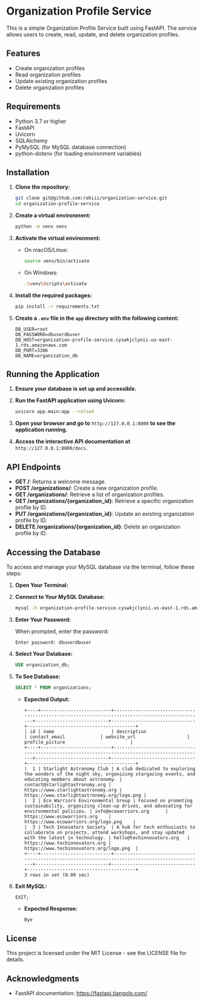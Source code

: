 # Organization Profile Service

This is a simple Organization Profile Service built using FastAPI. The service allows users to create, read, update, and delete organization profiles.

## Features

- Create organization profiles
- Read organization profiles
- Update existing organization profiles
- Delete organization profiles

## Requirements

- Python 3.7 or higher
- FastAPI
- Uvicorn
- SQLAlchemy
- PyMySQL (for MySQL database connection)
- python-dotenv (for loading environment variables)

## Installation

1. **Clone the repository:**

   ```bash
   git clone git@github.com:rahiii/organization-service.git
   cd organization-profile-service
   ```

2. **Create a virtual environment:**

   ```bash
   python -m venv venv
   ```

3. **Activate the virtual environment:**

   - On macOS/Linux:
     ```bash
     source venv/bin/activate
     ```
   - On Windows:
     ```bash
     .\venv\Scripts\activate
     ```

4. **Install the required packages:**

   ```bash
   pip install -r requirements.txt
   ```

5. **Create a `.env` file in the `app` directory with the following content:**

   ```env
   DB_USER=root
   DB_PASSWORD=dbuserdbuser
   DB_HOST=organization-profile-service.cyswkjclynii.us-east-1.rds.amazonaws.com
   DB_PORT=3306
   DB_NAME=organization_db
   ```

## Running the Application

1. **Ensure your database is set up and accessible.**

2. **Run the FastAPI application using Uvicorn:**

   ```bash
   uvicorn app.main:app --reload
   ```

3. **Open your browser and go to** `http://127.0.0.1:8000` **to see the application running.**

4. **Access the interactive API documentation at** `http://127.0.0.1:8000/docs`.

## API Endpoints

- **GET /**: Returns a welcome message.
- **POST /organizations/**: Create a new organization profile.
- **GET /organizations/**: Retrieve a list of organization profiles.
- **GET /organizations/{organization_id}**: Retrieve a specific organization profile by ID.
- **PUT /organizations/{organization_id}**: Update an existing organization profile by ID.
- **DELETE /organizations/{organization_id}**: Delete an organization profile by ID.

## Accessing the Database

To access and manage your MySQL database via the terminal, follow these steps:

1. **Open Your Terminal:**

2. **Connect to Your MySQL Database:**

   ```bash
   mysql -h organization-profile-service.cyswkjclynii.us-east-1.rds.amazonaws.com -P 3306 -u root -p
   ```

3. **Enter Your Password:**

   When prompted, enter the password:
   
   ```
   Enter password: dbuserdbuser
   ```

4. **Select Your Database:**

   ```sql
   USE organization_db;
   ```

5. **To See Database:**

   ```sql
   SELECT * FROM organizations;
   ```

   - **Expected Output:**
     ```
     +----+--------------------------+------------------------------------------------------------------------------------------------+---------------------------+-------------------------------+----------------------------------------+
     | id | name                     | description                                                                                    | contact_email             | website_url                   | profile_picture                        |
     +----+--------------------------+------------------------------------------------------------------------------------------------+---------------------------+-------------------------------+----------------------------------------+
     |  1 | Starlight Astronomy Club | A club dedicated to exploring the wonders of the night sky, organizing stargazing events, and educating members about astronomy. | contact@starlightastronomy.org | https://www.starlightastronomy.org | https://www.starlightastronomy.org/logo.png |
     |  2 | Eco Warriors Environmental Group | Focused on promoting sustainability, organizing clean-up drives, and advocating for environmental policies. | info@ecowarriors.org      | https://www.ecowarriors.org    | https://www.ecowarriors.org/logo.png    |
     |  3 | Tech Innovators Society  | A hub for tech enthusiasts to collaborate on projects, attend workshops, and stay updated with the latest in technology. | hello@techinnovators.org   | https://www.techinnovators.org | https://www.techinnovators.org/logo.png  |
     +----+--------------------------+------------------------------------------------------------------------------------------------+---------------------------+-------------------------------+----------------------------------------+
     3 rows in set (0.00 sec)
     ```

8. **Exit MySQL:**

   ```sql
   EXIT;
   ```

   - **Expected Response:**
     ```
     Bye
     ```

## License

This project is licensed under the MIT License - see the LICENSE file for details.

## Acknowledgments

- FastAPI documentation: https://fastapi.tiangolo.com/

